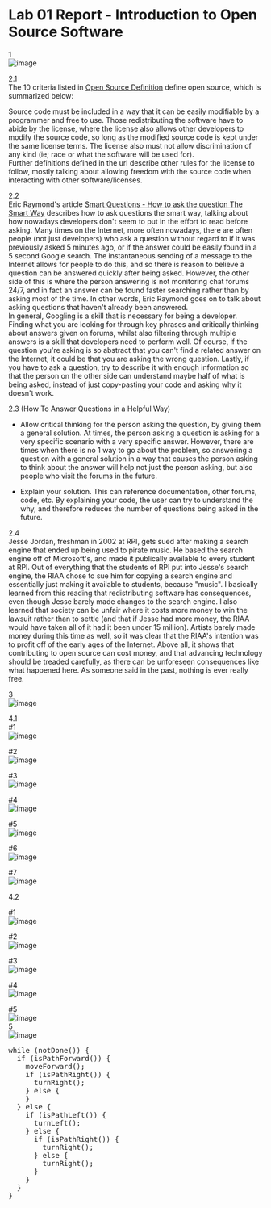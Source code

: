 # Lab 01 Report - Introduction to Open Source Software
1</br>
![image](https://user-images.githubusercontent.com/66571652/149579887-712184ae-1a6d-4fc6-8f9a-5bc8ebbca4c6.png)

2.1</br>
The 10 criteria listed in [Open Source Definition](http://opensource.org/osd) define open source, which is summarized below:

Source code must be included in a way that it can be easily modifiable by a programmer and free to use. Those redistributing the software have to abide by the license, where the license also allows other developers to modify the source code, so long as the modified source code is kept under the same license terms. The license also must not allow discrimination of any kind (ie; race or what the software will be used for). </br>
Further definitions defined in the url describe other rules for the license to follow, mostly talking about allowing freedom with the source code when interacting with other software/licenses. 

2.2</br>
Eric Raymond's article [Smart Questions - How to ask the question The Smart Way](http://www.catb.org/esr/faqs/smart-questions.html) describes how to ask questions the smart way,
talking about how nowadays developers don't seem to put in the effort to read before asking. Many times on the Internet, more often nowadays, there are often people (not just developers) who ask a question without regard to if it was previously asked 5 minutes ago, or if the answer could be easily found in a 5 second Google search. The instantaneous sending of a message to the Internet allows for people to do this, and so there is reason to believe a question can be answered quickly after being asked. However, the other side of this is where the person answering is not monitoring chat forums 24/7, and in fact an answer can be found faster searching rather than by asking most of the time. In other words, Eric Raymond goes on to talk about asking questions that haven't already been answered. </br>
In general, Googling is a skill that is necessary for being a developer. Finding what you are looking for through key phrases and critically thinking about answers given on forums,
whilst also filtering through multiple answers is a skill that developers need to perform well. Of course, if the question you're asking is so abstract that you can't find a 
related answer on the Internet, it could be that you are asking the wrong question. Lastly, if you have to ask a question, try to describe it with enough information so that
the person on the other side can understand maybe half of what is being asked, instead of just copy-pasting your code and asking why it doesn't work.

2.3 (How To Answer Questions in a Helpful Way)</br>
- Allow critical thinking for the person asking the question, by giving them a general solution. At times, the person asking a question is asking for a very specific scenario with a very specific answer. However, there are times when there is no 1 way to go about the problem, so answering a question with a general solution in a way that causes the person asking to think about the answer will help not just the person asking, but also people who visit the forums in the future.

- Explain your solution. This can reference documentation, other forums, code, etc. By explaining your code, the user can try to understand the why, and therefore reduces the number of questions being asked in the future.

2.4 </br>
Jesse Jordan, freshman in 2002 at RPI, gets sued after making a search engine that ended up being used to pirate music. He based the search engine off of Microsoft's, and made it publically available to every student at RPI. Out of everything that the students of RPI put into Jesse's search engine, the RIAA chose to sue him for copying a search engine and essentially just making it available to students, because "music". I basically learned from this reading that redistributing software has consequences, even though Jesse barely made changes to the search engine. I also learned that society can be unfair where it costs more money to win the lawsuit rather than to settle (and that if Jesse had more money, the RIAA would have taken all of it had it been under 15 million). Artists barely made money during this time as well, so it was clear that the RIAA's intention was to profit off of the early ages of the Internet. Above all, it shows that contributing to open source can cost money, and that advancing technology should be treaded carefully, as there can be unforeseen consequences like what happened here. As someone said in the past, nothing is ever really free.

3 </br>
![image](https://user-images.githubusercontent.com/66571652/149588646-a5d062b5-133b-4ee2-81d3-dd02691569a4.png)

4.1 </br>
#1 </br>
![image](https://user-images.githubusercontent.com/66571652/149589787-9f9dd36e-1d8b-4df2-b769-30782c99bb55.png)

#2 </br>
![image](https://user-images.githubusercontent.com/66571652/149590741-1f2cc01c-a2da-44d4-bf71-95f50ed072f4.png)

#3 </br>
![image](https://user-images.githubusercontent.com/66571652/149591377-bd45987d-ebde-4334-9aaa-54c5d4c54a8a.png)

#4 </br>
![image](https://user-images.githubusercontent.com/66571652/149591847-32bbe908-a5a8-4157-8bd4-d741358f4cd4.png)

#5 </br>
![image](https://user-images.githubusercontent.com/66571652/149592058-3c9e54f1-4830-4a6e-a73f-6880cde605a9.png)

#6 </br>
![image](https://user-images.githubusercontent.com/66571652/149592220-0a397e1d-c861-4faf-9f83-ff9e4bccd5f2.png)

#7 </br>
![image](https://user-images.githubusercontent.com/66571652/149592486-6d5bf5ea-d3e3-45d8-bb0c-e02b5f15f4ae.png)

4.2 </br>

#1 </br>
![image](https://user-images.githubusercontent.com/66571652/149593754-f51f1c67-96a3-4391-a0d7-c60ed92f8f45.png)

#2 </br>
![image](https://user-images.githubusercontent.com/66571652/149593786-a5d06e37-1a5a-4ac3-a414-65c78b851421.png)

#3 </br>
![image](https://user-images.githubusercontent.com/66571652/149593814-83f6a20a-7773-4162-a572-1b9de4c27b3a.png)

#4 </br>
![image](https://user-images.githubusercontent.com/66571652/149593847-f1c5b787-df83-4dd7-a7ec-986a96b52964.png)

#5 </br>
![image](https://user-images.githubusercontent.com/66571652/149593873-c0832a28-3426-4bf6-a82f-d64c188c6cc1.png)
</br>
5 </br>
![image](https://user-images.githubusercontent.com/66571652/149595416-7459f878-ec9d-4478-872b-2f04099886ee.png)
</br>
<pre>
while (notDone()) {
  if (isPathForward()) {
    moveForward();
    if (isPathRight()) {
      turnRight();
    } else {
    }
  } else {
    if (isPathLeft()) {
      turnLeft();
    } else {
      if (isPathRight()) {
        turnRight();
      } else {
        turnRight();
      }
    }
  }
}
</pre>


